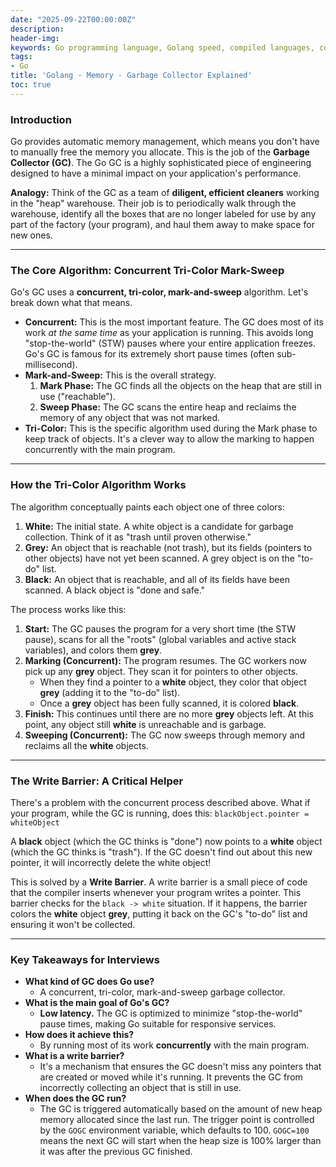 ```yaml
---
date: "2025-09-22T00:00:00Z"
description:
header-img:
keywords: Go programming language, Golang speed, compiled languages, concurrency in Go, goroutines, Go garbage collection, high-performance applications, Go interview preparation, native compilation, modern hardware optimization, fast compile times, efficient coding practices, Golang features
tags:
- Go
title: 'Golang - Memory - Garbage Collector Explained'
toc: true
---
```


### Introduction

Go provides automatic memory management, which means you don't have to manually free the memory you allocate. This is the job of the **Garbage Collector (GC)**. The Go GC is a highly sophisticated piece of engineering designed to have a minimal impact on your application's performance.

**Analogy:** Think of the GC as a team of **diligent, efficient cleaners** working in the "heap" warehouse. Their job is to periodically walk through the warehouse, identify all the boxes that are no longer labeled for use by any part of the factory (your program), and haul them away to make space for new ones.

---

### The Core Algorithm: Concurrent Tri-Color Mark-Sweep

Go's GC uses a **concurrent, tri-color, mark-and-sweep** algorithm. Let's break down what that means.

*   **Concurrent:** This is the most important feature. The GC does most of its work *at the same time* as your application is running. This avoids long "stop-the-world" (STW) pauses where your entire application freezes. Go's GC is famous for its extremely short pause times (often sub-millisecond).
*   **Mark-and-Sweep:** This is the overall strategy.
    1.  **Mark Phase:** The GC finds all the objects on the heap that are still in use ("reachable").
    2.  **Sweep Phase:** The GC scans the entire heap and reclaims the memory of any object that was not marked.
*   **Tri-Color:** This is the specific algorithm used during the Mark phase to keep track of objects. It's a clever way to allow the marking to happen concurrently with the main program.

---

### How the Tri-Color Algorithm Works

The algorithm conceptually paints each object one of three colors:

1.  **White:** The initial state. A white object is a candidate for garbage collection. Think of it as "trash until proven otherwise."
2.  **Grey:** An object that is reachable (not trash), but its fields (pointers to other objects) have not yet been scanned. A grey object is on the "to-do" list.
3.  **Black:** An object that is reachable, and all of its fields have been scanned. A black object is "done and safe."

The process works like this:

1.  **Start:** The GC pauses the program for a very short time (the STW pause), scans for all the "roots" (global variables and active stack variables), and colors them **grey**.
2.  **Marking (Concurrent):** The program resumes. The GC workers now pick up any **grey** object. They scan it for pointers to other objects.
    *   When they find a pointer to a **white** object, they color that object **grey** (adding it to the "to-do" list).
    *   Once a **grey** object has been fully scanned, it is colored **black**.
3.  **Finish:** This continues until there are no more **grey** objects left. At this point, any object still **white** is unreachable and is garbage.
4.  **Sweeping (Concurrent):** The GC now sweeps through memory and reclaims all the **white** objects.

---

### The Write Barrier: A Critical Helper

There's a problem with the concurrent process described above. What if your program, while the GC is running, does this:
`blackObject.pointer = whiteObject`

A **black** object (which the GC thinks is "done") now points to a **white** object (which the GC thinks is "trash"). If the GC doesn't find out about this new pointer, it will incorrectly delete the white object!

This is solved by a **Write Barrier**. A write barrier is a small piece of code that the compiler inserts whenever your program writes a pointer. This barrier checks for the `black -> white` situation. If it happens, the barrier colors the **white** object **grey**, putting it back on the GC's "to-do" list and ensuring it won't be collected.

---

### Key Takeaways for Interviews

*   **What kind of GC does Go use?**
    *   A concurrent, tri-color, mark-and-sweep garbage collector.
*   **What is the main goal of Go's GC?**
    *   **Low latency.** The GC is optimized to minimize "stop-the-world" pause times, making Go suitable for responsive services.
*   **How does it achieve this?**
    *   By running most of its work **concurrently** with the main program.
*   **What is a write barrier?**
    *   It's a mechanism that ensures the GC doesn't miss any pointers that are created or moved while it's running. It prevents the GC from incorrectly collecting an object that is still in use.
*   **When does the GC run?**
    *   The GC is triggered automatically based on the amount of new heap memory allocated since the last run. The trigger point is controlled by the `GOGC` environment variable, which defaults to 100. `GOGC=100` means the next GC will start when the heap size is 100% larger than it was after the previous GC finished.
